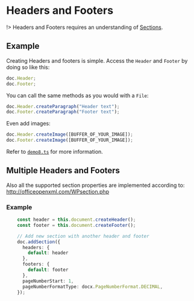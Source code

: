 # Headers and Footers

!> Headers and Footers requires an understanding of [Sections](usage/sections.md).

## Example

Creating Headers and footers is simple. Access the `Header` and `Footer` by doing so like this:

```ts
doc.Header;
doc.Footer;
```

You can call the same methods as you would with a `File`:

```ts
doc.Header.createParagraph("Header text");
doc.Footer.createParagraph("Footer text");
```

Even add images:

```ts
doc.Header.createImage([BUFFER_OF_YOUR_IMAGE]);
doc.Footer.createImage([BUFFER_OF_YOUR_IMAGE]);
```

Refer to [`demo8.ts`](https://github.com/dolanmiu/docx/blob/master/demo/demo8.ts) for more information.

## Multiple Headers and Footers

Also all the supported section properties are implemented according to: http://officeopenxml.com/WPsection.php

### Example

```ts
    const header = this.document.createHeader();
    const footer = this.document.createFooter();

    // Add new section with another header and footer
    doc.addSection({
      headers: {
        default: header
      },
      footers: {
        default: footer
      },
      pageNumberStart: 1,
      pageNumberFormatType: docx.PageNumberFormat.DECIMAL,
    });
```


